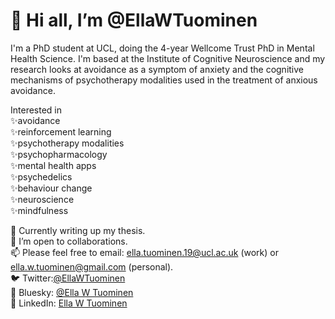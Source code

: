 # 👋 Hi all, I’m @EllaWTuominen

I'm a PhD student at UCL, doing the 4-year Wellcome Trust PhD in Mental Health Science. 
I'm based at the Institute of Cognitive Neuroscience and my research looks at avoidance 
as a symptom of anxiety and the cognitive mechanisms of psychotherapy modalities used in 
the treatment of anxious avoidance. 

Interested in  
✨avoidance  
✨reinforcement learning  
✨psychotherapy modalities  
✨psychopharmacology  
✨mental health apps  
✨psychedelics  
✨behaviour change  
✨neuroscience  
✨mindfulness  

🌱 Currently writing up my thesis.  
🤝 I’m open to collaborations.  
📫 Please feel free to email: ella.tuominen.19@ucl.ac.uk (work) or ella.w.tuominen@gmail.com (personal).  
🐦 Twitter:[@EllaWTuominen](https://twitter.com/EllaWTuominen)  
🦋 Bluesky: [@Ella W Tuominen](https://bsky.app/profile/ellatuominen.bsky.social)  
💼 LinkedIn: [Ella W Tuominen](https://www.linkedin.com/in/ella-w-tuominen/)

<!---
EllaWTuominen/EllaWTuominen is a ✨ special ✨ repository because its `README.md` (this file) appears on your GitHub profile.
You can click the Preview link to take a look at your changes.
--->

